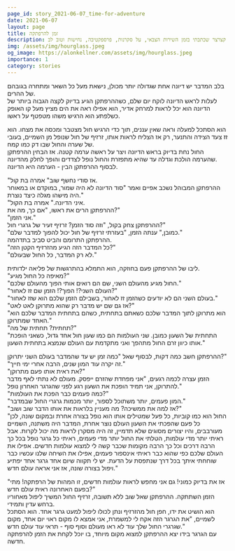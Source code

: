```yaml
---
page_id: story_2021-06-07_time-for-adventure
date: 2021-06-07
layout: page
title: זמן להרפתקה
description: סיפור קצרצר שכתבתי בזמן השירות הצבאי, על סקרנות, פרספקטיבה, נחישות וטוב לב.
img: /assets/img/hourglass.jpeg
og_image: https://alonkellner.com/assets/img/hourglass.jpeg
importance: 1
category: stories
---
```


בלב המדבר יש דיונה אחת שגדולה יותר מכולן, נישאת מעל כל השאר ומתחרה בגובהם של ההרים.  
לעלות לראש הדיונה לוקח יום שלם, כשההרפתקן הגיע בדיוק לקצה הגבוה ביותר של הדיונה הוא יכל לראות למרחק אדיר, הוא אפילו ראה את הים מציץ מעל קו האופק כשלפתע הוא הרגיש משהו מטפטף על ראשו.

הוא הסתכל למעלה וראה שאין עננים, תוך כדי הרגיש חול מצטבר ומכסה את מצחו. הוא זז צעד הצידה והתנער, רק אז הצליח לראות אותו, זרזיף של חול שנופל מן השמיים, בעובי של שערה והחול שבו דק כמו קמח.  
החול נחת בדיוק בראש הדיונה ויצר על ראשה ערמה קטנה. אז הבחין ההרפתקן שהערמה הולכת וגדלה עד שהיא מתפזרת והחול נופל לצדדים והופך לחלק מהדיונה.  
לבסוף ההרפתקן הבין - הערמה היא הדיונה.

"אז סודי נחשף שוב" אמרה בת קול.  
ההרפתקן המבוהל נשכב אפיים ואמר "סוד הדיונה לא היה שמור, במוקדם או במאוחר היה מישהו מגלה כיצד נוצרת."  
"איני הדיונה." אמרה בת הקול.  
ההרפתקן הרים את ראשו, "אם כך, מה את?"  
"אני הזמן."  
ההרפתקן צחק בקול, "וזה סוד הזמן? זרזיף זעיר של גרגרי חול?"  
"כמובן," ענתה הזמן, "בעזרתי זרזיף של חול יכול להפוך למדבר שלם."  
ההרפתקן התרומם והביט סביב בתדהמה.  
"כל המדבר הזה הגיע מהזרזיף הקטן הזה?"  
"לא רק המדבר, כל החול שבעולם."

ליבו של ההרפתקן פעם בחוזקה, הוא התמלא בהתרגשות של פליאה ילדותית.  
"מאיפה כל החול מגיע?"  
"החול מגיע מהעולם השני, שם הם רואים אותי הפוך מהעולם שלכם."  
"העולם השני?! הפוך?! הזמן שם זז לאחור?"  
"בעולם השני הם לא יודעים כשהזמן זז לאחור, בשבילם הזמן שלכם הוא שזז לאחור."  
"אז גם שם יש מדבר רק שהוא מתרוקן לאט לאט?"  
"הוא מתרוקן לתוך המדבר שלכם כשאתם בתחתית, כשהם בתחתית המדבר שלכם הוא האחד שמתרוקן."  
"תחתית? תחתית של מה?"  
"התחתית של השעון כמובן. שני העולמות הם כמו שעון חול אחד גדול, כשאני הופכת אותו כיוון זרם החול מתהפך ואני מתקדמת עם העולם שנמצא בתחתית השעון."

ההרפתקן חשב כמה דקות, לבסוף שאל "כמה זמן יש עד שהמדבר בעולם השני יתרוקן?"  
"זה יקרה עוד המון שנים, הרבה אחרי ימי חייך."  
"את ראית אותו פעם מתרוקן?"  
הזמן עצרה לכמה רגעים, "אני מפחדת שהזרם ייפסק. מעולם לא נתתי לאף מדבר להתרוקן, אני תמיד הופכת את השעון רגע לפני שהגרגר האחרון נופל."  
"כמה פעמים כבר הפכת את העולמות?"  
"המון פעמים, יותר משתוכל לספור, יותר מכמות גרגרי החול שבמדבר."  
"אז למה את ממשיכה? מה מעניין בלראות את אותו הדבר שוב ושוב?"  
"החול הוא כמו קוביות, כל פעל שמטילים אותו הוא נופל בצורה אחרת ובמקום שונה, לכן כל פעם שהפכתי את השעון העולם נוצר אחרת, המדבר היה משתנה, השמיים מעורבבים, והיו יצורים מסוגים שלא תדמיין, זה היה מסקרן לראות מה יכול לקרות. אבל ראיתי יותר מדי עולמות, הטלתי את החול יותר מדי פעמים, ראיתי כל גרגר נופל בכל כך הרבה דרכים וכל כך הרבה מקומות שכבר קשה לי למצוא עולמות חדשים. אפילו את העולם שלכם כפי שהוא כבר ראיתי אינספור פעמים, אפילו את השיחה שלנו עכשיו כבר שוחחתי איתך בכל דרך שנתפסת על הדעת. יש לי תקווה שיום אחד גרגר אחד יפתיע ויפול בצורה שונה, אז אני אראה עולם חדש."

"אז את בדיוק כמוני! גם אני מחפש לראות עולמות חדשים, זו המהות של הרפתקה! מתי בפעם האחרונה ראית עולם חדש?"  
הזמן השתתקה. ההרפתקן שאל שוב ללא תשובה, זרזיף החול המשיך ליפול מאחוריו ברחש עדין ותמידי.  
הוא הושיט את ידו, חפן חול מהזרזיף ונתן לכולו ליפול למעט גרגר אחד. הוא הסתכל לשמיים, "את הגרגר הזה אקח לי למשמרת, אני אמצא לו מקום ראוי יום אחד, מקום שגרגרי החול שלך עוד לא ראו מעולם וסוף סוף - תראי עוד עולם חדש."  
עם הגרגר בידו יצא ההרפתקן למצוא מקום מיוחד, בו יוכל לקחת את הזמן להרפתקה חדשה.
